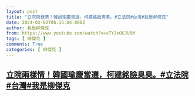 ```yaml
---
layout: post
title: "立院兩樣情！韓國瑜慶當選，柯建銘臉臭臭。#立法院#台灣#我是柳傑克"
date: 2024-02-02T06:15:04.000Z
author: 我是柳傑克
from: https://www.youtube.com/watch?v=sTYJxOCJU5M
tags: [ 柳傑克 ]
comments: True
categories: [ 柳傑克 ]
---
```

<!--1706854504000-->
[立院兩樣情！韓國瑜慶當選，柯建銘臉臭臭。#立法院#台灣#我是柳傑克](https://www.youtube.com/watch?v=sTYJxOCJU5M)
------

<div>

</div>
